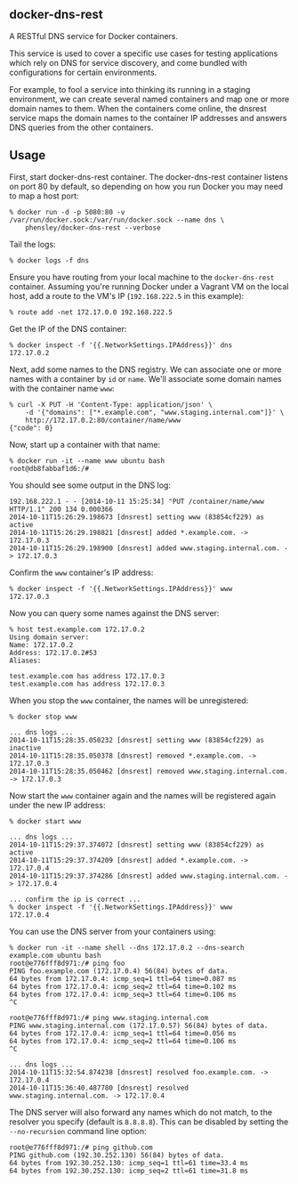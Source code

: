 
docker-dns-rest
---------------

A RESTful DNS service for Docker containers.

This service is used to cover a specific use cases for testing applications
which rely on DNS for service discovery, and come bundled with configurations
for certain environments.  

For example, to fool a service into thinking its running in a staging
environment, we can create several named containers and map one or more domain
names to them.  When the containers come online, the dnsrest service maps the
domain names to the container IP addresses and answers DNS queries from the
other containers.

Usage
-----


First, start docker-dns-rest container. The docker-dns-rest container listens
on port 80 by default, so depending on how you run Docker you may need to map
a host port:

    % docker run -d -p 5080:80 -v /var/run/docker.sock:/var/run/docker.sock --name dns \
        phensley/docker-dns-rest --verbose 

Tail the logs:

    % docker logs -f dns

Ensure you have routing from your local machine to the `docker-dns-rest`
container.   Assuming you're running Docker under a Vagrant VM on the local
host, add a route to the VM's IP (`192.168.222.5` in this example):

    % route add -net 172.17.0.0 192.168.222.5

Get the IP of the DNS container:

    % docker inspect -f '{{.NetworkSettings.IPAddress}}' dns
    172.17.0.2

Next, add some names to the DNS registry.  We can associate one or more names
with a container by `id` or `name`.  We'll associate some domain names with
the container name `www`:

    % curl -X PUT -H 'Content-Type: application/json' \
        -d '{"domains": ["*.example.com", "www.staging.internal.com"]}' \
        http://172.17.0.2:80/container/name/www
    {"code": 0}

Now, start up a container with that name:

    % docker run -it --name www ubuntu bash
    root@db8fabbaf1d6:/#
    
You should see some output in the DNS log:

    192.168.222.1 - - [2014-10-11 15:25:34] "PUT /container/name/www HTTP/1.1" 200 134 0.000366
    2014-10-11T15:26:29.198673 [dnsrest] setting www (83854cf229) as active
    2014-10-11T15:26:29.198821 [dnsrest] added *.example.com. -> 172.17.0.3
    2014-10-11T15:26:29.198900 [dnsrest] added www.staging.internal.com. -> 172.17.0.3

Confirm the `www` container's IP address:

    % docker inspect -f '{{.NetworkSettings.IPAddress}}' www
    172.17.0.3


Now you can query some names against the DNS server:

    % host test.example.com 172.17.0.2
    Using domain server:
    Name: 172.17.0.2
    Address: 172.17.0.2#53
    Aliases:

    test.example.com has address 172.17.0.3
    test.example.com has address 172.17.0.3

When you stop the `www` container, the names will be unregistered:

    % docker stop www

    ... dns logs ...
    2014-10-11T15:28:35.050232 [dnsrest] setting www (83854cf229) as inactive
    2014-10-11T15:28:35.050378 [dnsrest] removed *.example.com. -> 172.17.0.3
    2014-10-11T15:28:35.050462 [dnsrest] removed www.staging.internal.com. -> 172.17.0.3

Now start the `www` container again and the names will be registered again under the new IP address:

    % docker start www

    ... dns logs ...
    2014-10-11T15:29:37.374072 [dnsrest] setting www (83854cf229) as active
    2014-10-11T15:29:37.374209 [dnsrest] added *.example.com. -> 172.17.0.4
    2014-10-11T15:29:37.374286 [dnsrest] added www.staging.internal.com. -> 172.17.0.4

    ... confirm the ip is correct ...
    % docker inspect -f '{{.NetworkSettings.IPAddress}}' www
    172.17.0.4

You can use the DNS server from your containers using:

    % docker run -it --name shell --dns 172.17.0.2 --dns-search example.com ubuntu bash
    root@e776fff8d971:/# ping foo
    PING foo.example.com (172.17.0.4) 56(84) bytes of data.
    64 bytes from 172.17.0.4: icmp_seq=1 ttl=64 time=0.087 ms
    64 bytes from 172.17.0.4: icmp_seq=2 ttl=64 time=0.102 ms
    64 bytes from 172.17.0.4: icmp_seq=3 ttl=64 time=0.106 ms   
    ^C

    root@e776fff8d971:/# ping www.staging.internal.com
    PING www.staging.internal.com (172.17.0.57) 56(84) bytes of data.
    64 bytes from 172.17.0.4: icmp_seq=1 ttl=64 time=0.056 ms
    64 bytes from 172.17.0.4: icmp_seq=2 ttl=64 time=0.106 ms
    ^C

    ... dns logs ...
    2014-10-11T15:32:54.874238 [dnsrest] resolved foo.example.com. -> 172.17.0.4
    2014-10-11T15:36:40.487780 [dnsrest] resolved www.staging.internal.com. -> 172.17.0.4

The DNS server will also forward any names which do not match, to the resolver you specify (default is `8.8.8.8`). This can be disabled by setting the `--no-recursion` command line option:
    
    root@e776fff8d971:/# ping github.com
    PING github.com (192.30.252.130) 56(84) bytes of data.
    64 bytes from 192.30.252.130: icmp_seq=1 ttl=61 time=33.4 ms
    64 bytes from 192.30.252.130: icmp_seq=2 ttl=61 time=31.8 ms


